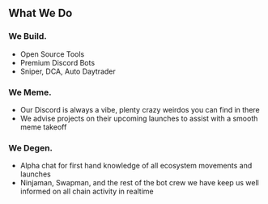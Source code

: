## What We Do


### We Build.

- Open Source Tools
- Premium Discord Bots
- Sniper, DCA, Auto Daytrader

### We Meme.

- Our Discord is always a vibe, plenty crazy weirdos you can find in there
- We advise projects on their upcoming launches to assist with a smooth meme takeoff

### We Degen.

- Alpha chat for first hand knowledge of all ecosystem movements and launches
- Ninjaman, Swapman, and the rest of the bot crew we have keep us well informed on all chain activity in realtime